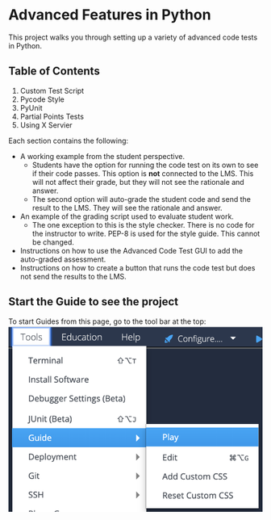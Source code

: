 # Advanced Features in Python

This project walks you through setting up a variety of advanced code tests in Python.

## Table of Contents

1) Custom Test Script
1) Pycode Style
1) PyUnit
1) Partial Points Tests
1) Using X Servier

Each section contains the following:
* A working example from the student perspective. 
  * Students have the option for running the code test on its own to see if their code passes. This option is **not** connected to the LMS. This will not affect their grade, but they will not see the rationale and answer. 
  * The second option will auto-grade the student code and send the result to the LMS. They will see the rationale and answer.
* An example of the grading script used to evaluate student work.
  * The one exception to this is the style checker. There is no code for the instructor to write. PEP-8 is used for the style guide. This cannot be changed.
* Instructions on how to use the Advanced Code Test GUI to add the auto-graded assessment.
* Instructions on how to create a button that runs the code test but does not send the results to the LMS.

## Start the Guide to see the project
To start Guides from this page, go to the tool bar at the top:
![Play guide to start project](.guides/img/playGuide.png)